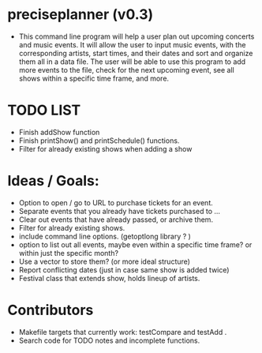 # preciseplanner (v0.3)
- This command line program will help a user plan out upcoming concerts and music events. 
  It will allow the user to input music events, with the corresponding artists, start
  times, and their dates and sort and organize them all in a data
  file. The user will be able to use this program to add more events to the
  file, check for the next upcoming event, see all shows within a specific time frame,
  and more.
  
# TODO LIST
- Finish addShow function
- Finish printShow() and printSchedule() functions. 
- Filter for already existing shows when adding a show 

# Ideas / Goals:
- Option to open / go to URL to purchase tickets for an event.
- Separate events that you already have tickets purchased to ...
- Clear out events that have already passed, or archive them.
- Filter for already existing shows.
- include command line options. (getoptlong library ? )
- option to list out all events, maybe even within a specific time frame? or
within just the specific month?
- Use a vector to store them? (or more ideal structure)
- Report conflicting dates (just in case same show is added twice)
- Festival class that extends show, holds lineup of artists. 

# Contributors
- Makefile targets that currently work: testCompare and testAdd . 
- Search code for TODO notes and incomplete functions.
